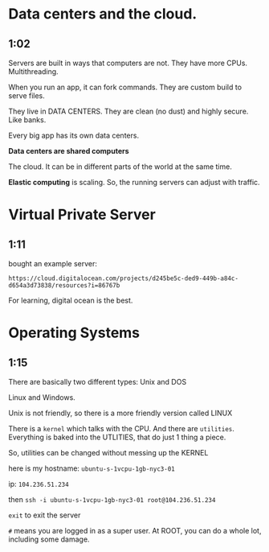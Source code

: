 # Data centers and the cloud.
## 1:02

Servers are built in ways that computers are not. They have more CPUs. Multithreading.

When you run an app, it can fork commands. They are custom build to serve files.

They live in DATA CENTERS. They are clean (no dust) and highly secure. Like banks.

Every big app has its own data centers.

**Data centers are shared computers**

The cloud.
It can be in different parts of the world at the same time.

**Elastic computing** is scaling. So, the running servers can adjust with traffic.

# Virtual Private Server
## 1:11

bought an example server:

`https://cloud.digitalocean.com/projects/d245be5c-ded9-449b-a84c-d654a3d73838/resources?i=86767b`

For learning, digital ocean is the best.


# Operating Systems
## 1:15

There are basically two different types:
Unix and DOS

Linux and Windows.

Unix is not friendly, so there is a more friendly version called LINUX

There is a `kernel` which talks with the CPU. And there are `utilities`.
Everything is baked into the UTLITIES, that do just 1 thing a piece.

So, utilities can be changed without messing up the KERNEL

here is my hostname: `ubuntu-s-1vcpu-1gb-nyc3-01`

ip: `104.236.51.234`

then `ssh -i ubuntu-s-1vcpu-1gb-nyc3-01 root@104.236.51.234`

`exit` to exit the server

`#` means you are logged in as a super user. At ROOT, you can do a whole lot, including some damage.

